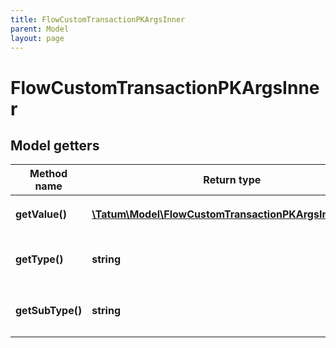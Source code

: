 ```yaml
---
title: FlowCustomTransactionPKArgsInner
parent: Model
layout: page
---
```


# FlowCustomTransactionPKArgsInner

## Model getters

Method name | Return type | Description | Notes
------------ | ------------- | ------------- | -------------
**getValue()** | [**\Tatum\Model\FlowCustomTransactionPKArgsInnerValue**](../FlowCustomTransactionPKArgsInnerValue) |  <br>Example: `null` |
**getType()** | **string** | Type of the argument <br>Example: `null` |
**getSubType()** | **string** | Type of the argument <br>Example: `null` | [optional]

